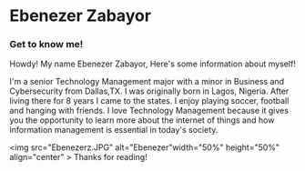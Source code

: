 # Ebenezer Zabayor
### Get to know me!


Howdy! My name Ebenezer Zabayor, Here's some information about myself!

I'm a senior Technology Management major with a minor in Business and Cybersecurity from Dallas,TX. I was originally born in Lagos, Nigeria. 
After living there for 8 years I came to the states. I enjoy playing soccer, football and hanging with friends. 
I love Technology Management because it gives you the opportunity to learn more about the internet of things and how information management is essential in today's society.

<img src="Ebenezerz.JPG" alt="Ebenezer"width="50%" height="50%" align="center" >
Thanks for reading!
